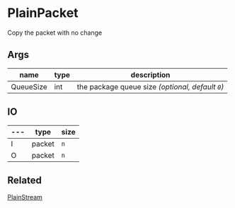 # PlainPacket

Copy the packet with no change

## Args

| name      | type | description                                      |
| --------- | ---- | ------------------------------------------------ |
| QueueSize | int  | the package queue size _(optional, default `0`)_ |


## IO

| --- | type   | size |
| --- | ------ | ---- |
| I   | packet | `n`  |
| O   | packet | `n`  |

## Related

[PlainStream](PlainStream.md)